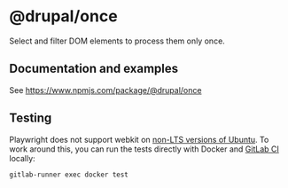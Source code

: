 # @drupal/once

Select and filter DOM elements to process them only once.

## Documentation and examples

See https://www.npmjs.com/package/@drupal/once

## Testing

Playwright does not support webkit on
[non-LTS versions of Ubuntu](https://github.com/microsoft/playwright/issues/4236).
To work around this, you can run the tests directly with Docker and [GitLab
CI](https://docs.gitlab.com/runner/install/) locally:

```
gitlab-runner exec docker test
```
